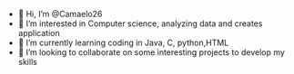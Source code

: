 - 👋 Hi, I’m @Camaelo26
- 👀 I’m interested in Computer science, analyzing data and creates application 
- 🌱 I’m currently learning coding in Java, C, python,HTML
- 💞️ I’m looking to collaborate on some interesting projects to develop my skills


<!---
Camaelo26/Camaelo26 is a ✨ special ✨ repository because its `README.md` (this file) appears on your GitHub profile.
You can click the Preview link to take a look at your changes.
--->

